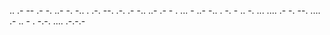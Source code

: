 .. .- -- .- -. ..- -. -.. . .-. --. .-. .- -.. ..- .- - . ... - ..- -.. . -. - .. -. ... .... .- -. --. .... .- .. - . -.-. .... .-.-.-
